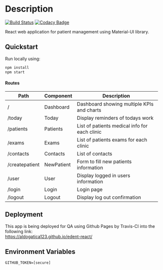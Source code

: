 # Description  
[![Build Status](https://travis-ci.com/AldoGatica123/edent-react.svg?branch=master)](https://travis-ci.com/AldoGatica123/edent-react)
[![Codacy Badge](https://api.codacy.com/project/badge/Grade/3652b32882c9474b9ddba2fce717a812)](https://www.codacy.com/app/AldoGatica123/edent-react?utm_source=github.com&amp;utm_medium=referral&amp;utm_content=AldoGatica123/edent-react&amp;utm_campaign=Badge_Grade)  

React web application for patient management using Material-UI library.


## Quickstart
Run locally using:
```bash
npm install  
npm start  
```

#### Routes  
| Path           | Component   | Description                                   |
|----------------|-------------|-----------------------------------------------|
| /              | Dashboard   | Dashboard showing multiple KPIs and charts    |
| /today         | Today       | Display reminders of todays work              |
| /patients      | Patients    | List of patients medical info for each clinic |
| /exams         | Exams       | List of patients exams for each clinic        |
| /contacts      | Contacts    | List of contacts                              |
| /createpatient | NewPatient  | Form to fill new patients information         |
| /user          | User        | Display logged in users information           |
| /login         | Login       | Login page                                    |
| /logout        | Logout      | Display log out confirmation                  |

## Deployment
This app is being deployed for QA using Github Pages by Travis-CI into the following link:  
<https://aldogatica123.github.io/edent-react/>

## Environment Variables
```text
GITHUB_TOKEN=[secure]
```

